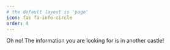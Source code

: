 ```yaml
---
# the default layout is 'page'
icon: fas fa-info-circle
order: 4
---
```


Oh no! The information you are looking for is in another castle!
